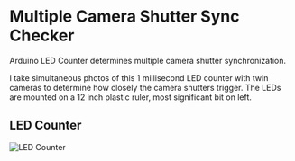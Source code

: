 # Multiple Camera Shutter Sync Checker
 Arduino LED Counter determines multiple camera shutter synchronization.
 
 I take simultaneous photos of this 1 millisecond LED counter with twin cameras to determine how closely 
 the camera shutters trigger. The LEDs are mounted on a 12 inch plastic ruler, most significant bit on left.
 
## LED Counter
![LED Counter](SAM_0002e.JPG)
